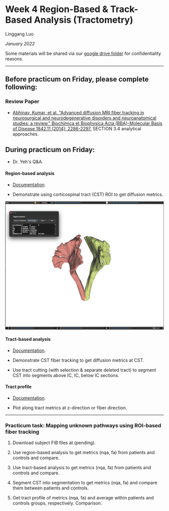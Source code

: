 # Week 4 Region-Based & Track-Based Analysis (Tractometry) 

Linggang Luo

*January 2022*

Some materials will be shared via our [google drive folder](https://drive.google.com/drive/folders/12XGKtBVUb7i-uW_LSkMERFRhP7S95OrQ?usp=sharing) for confidentiality reasons.


---


## Before practicum on Friday, please complete following:

### Review Paper

- [Abhinav, Kumar, et al. "Advanced diffusion MRI fiber tracking in neurosurgical and neurodegenerative disorders and neuroanatomical studies: a review." Biochimica et Biophysica Acta (BBA)-Molecular Basis of Disease 1842.11 (2014): 2286-2297.](Materials/paper/review2.pdf) SECTION 3.4 analytical approaches.

 


## During practicum on Friday:

- Dr. Yeh's Q&A.

#### Region-based analysis 

- [Documentation](https://dsi-studio.labsolver.org/doc/gui_t3_roi_tracking.html).

- Demonstrate using corticospinal tract (CST) ROI to get diffusion metrics.
<img src="Image/ROI.png" width="600">

#### Tract-based analysis 

- [Documentation](https://dsi-studio.labsolver.org/doc/gui_t3_roi_tracking.html).

- Demonstrate CST fiber tracking to get diffusion metrics at CST.

- Use tract cutting (with selection & separate deleted tract) to segment CST into segments above IC, IC, below IC sections.

#### Tract profile

- [Documentation](https://dsi-studio.labsolver.org/doc/gui_t3_roi_tracking.html).

- Plot along tract metrics at z-direction or fiber direction.

---

### Practicum task: Mapping unknown pathways using ROI-based fiber tracking


1. Download subject FIB files at (pending).

2. Use region-based analysis to get metrics (nqa, fa) from patients and controls and compare.

3. Use tract-based analysis to get metrics (nqa, fa) from patients and controls and compare.
 
3. Segment CST into segmentation to get metrics (nqa, fa) and compare them between patients and controls.

4. Get tract profile of metrics (nqa, fa) and average within patients and controls groups, respectively. Comparison.

